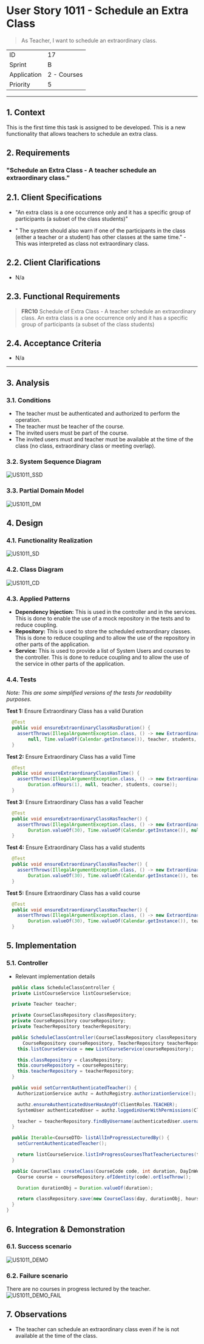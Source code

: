 # User Story 1011 - Schedule an Extra Class

> As Teacher, I want to schedule an extraordinary class.

|             |             |
| ----------- | ----------- |
| ID          | 17          |
| Sprint      | B           |
| Application | 2 - Courses |
| Priority    | 5           |

---

## 1. Context

This is the first time this task is assigned to be developed. This is a new functionality that allows teachers to schedule an extra class.

## 2. Requirements

### "Schedule an Extra Class - A teacher schedule an extraordinary class."

## 2.1. Client Specifications

- "An extra class is a one occurrence only and it has a specific group of participants (a subset of the class students)"

- " The system should also warn if one of the participants in the class (either a teacher or a student) has other classes at the same time." - This was interpreted as class not extraordinary class.

## 2.2. Client Clarifications

- N/a

## 2.3. Functional Requirements

> **FRC10** Schedule of Extra Class - A teacher schedule an extraordinary class. An extra class is a one occurrence only and it has a specific group of participants (a subset of the class students)

## 2.4. Acceptance Criteria

- N/a

---

## 3. Analysis

### 3.1. Conditions

- The teacher must be authenticated and authorized to perform the operation.
- The teacher must be teacher of the course.
- The invited users must be part of the course.
- The invited users must and teacher must be available at the time of the class (no class, extraordinary class or meeting overlap).

### 3.2. System Sequence Diagram

![US1011_SSD](out/US1011_SSD.svg)

### 3.3. Partial Domain Model

![US1011_DM](out/US1011_DM.svg)

## 4. Design

### 4.1. Functionality Realization

![US1011_SD](out/US1011_SD.svg)

### 4.2. Class Diagram

![US1011_CD](out/US1011_CD.svg)

### 4.3. Applied Patterns

- **Dependency Injection:** This is used in the controller and in the services. This is done to enable the use of a mock repository in the tests and to reduce coupling.
- **Repository:** This is used to store the scheduled extraordinary classes. This is done to reduce coupling and to allow the use of the repository in other parts of the application.
- **Service:** This is used to provide a list of System Users and courses to the controller. This is done to reduce coupling and to allow the use of the service in other parts of the application.

### 4.4. Tests

_Note: This are some simplified versions of the tests for readability purposes._

**Test 1:** Ensure Extraordinary Class has a valid Duration

```java
  @Test
  public void ensureExtraordinaryClassHasDuration() {
    assertThrows(IllegalArgumentException.class, () -> new ExtraordinaryClass(
        null, Time.valueOf(Calendar.getInstance()), teacher, students, course));
  }
```

**Test 2:** Ensure Extraordinary Class has a valid Time

```java
  @Test
  public void ensureExtraordinaryClassHasTime() {
    assertThrows(IllegalArgumentException.class, () -> new ExtraordinaryClass(
        Duration.ofHours(1), null, teacher, students, course));
  }
```

**Test 3:** Ensure Extraordinary Class has a valid Teacher

```java
  @Test
  public void ensureExtraordinaryClassHasTeacher() {
    assertThrows(IllegalArgumentException.class, () -> new ExtraordinaryClass(
        Duration.valueOf(30), Time.valueOf(Calendar.getInstance()), null, students, course));
  }
```

**Test 4:** Ensure Extraordinary Class has a valid students

```java
  @Test
  public void ensureExtraordinaryClassHasTeacher() {
    assertThrows(IllegalArgumentException.class, () -> new ExtraordinaryClass(
        Duration.valueOf(30), Time.valueOf(Calendar.getInstance()), teacher, null, course));
  }
```

**Test 5:** Ensure Extraordinary Class has a valid course

```java
  @Test
  public void ensureExtraordinaryClassHasTeacher() {
    assertThrows(IllegalArgumentException.class, () -> new ExtraordinaryClass(
        Duration.valueOf(30), Time.valueOf(Calendar.getInstance()), teacher, students, null));
  }
```

## 5. Implementation

### 5.1. Controller

- Relevant implementation details

```java
  public class ScheduleClassController {
  private ListCourseService listCourseService;

  private Teacher teacher;

  private CourseClassRepository classRepository;
  private CourseRepository courseRepository;
  private TeacherRepository teacherRepository;

  public ScheduleClassController(CourseClassRepository classRepository,
      CourseRepository courseRepository, TeacherRepository teacherRepository) {
    this.listCourseService = new ListCourseService(courseRepository);

    this.classRepository = classRepository;
    this.courseRepository = courseRepository;
    this.teacherRepository = teacherRepository;
  }

  public void setCurrentAuthenticatedTeacher() {
    AuthorizationService authz = AuthzRegistry.authorizationService();

    authz.ensureAuthenticatedUserHasAnyOf(ClientRoles.TEACHER);
    SystemUser authenticatedUser = authz.loggedinUserWithPermissions(ClientRoles.TEACHER).orElseThrow();

    teacher = teacherRepository.findByUsername(authenticatedUser.username()).orElseThrow();
  }

  public Iterable<CourseDTO> listAllInProgressLecturedBy() {
    setCurrentAuthenticatedTeacher();

    return listCourseService.listInProgressCoursesThatTeacherLectures(teacher);
  }

  public CourseClass createClass(CourseCode code, int duration, DayInWeek day, Hours hours) {
    Course course = courseRepository.ofIdentity(code).orElseThrow();

    Duration durationObj = Duration.valueOf(duration);

    return classRepository.save(new CourseClass(day, durationObj, hours, course, teacher));
  }
}
```

## 6. Integration & Demonstration

### 6.1. Success scenario

![US1011_DEMO](US1011_DEMO.png)

### 6.2. Failure scenario

There are no courses in progress lectured by the teacher.
![US1011_DEMO_FAIL](US1011_DEMO_FAIL.png)

## 7. Observations

- The teacher can schedule an extraordinary class even if he is not available at the time of the class.
